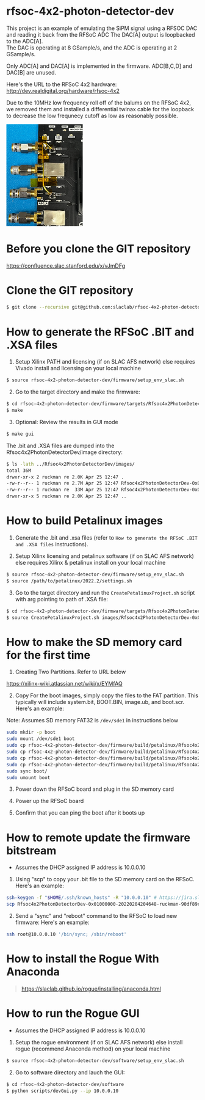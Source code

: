 # rfsoc-4x2-photon-detector-dev

This project is an example of emulating the SiPM signal using a RFSOC DAC and reading it back from the RFSoC ADC
The DAC[A] output is loopbacked to the ADC[A].  
The DAC is operating at 8 GSample/s, and the ADC is operating at 2 GSample/s.

Only ADC[A] and DAC[A] is implemented in the firmware.  ADC[B,C,D] and DAC[B] are unused.

Here's the URL to the RFSoC 4x2 hardware:
http://dev.realdigital.org/hardware/rfsoc-4x2

Due to the 10MHz low frequency roll off of the balums on the RFSoC 4x2, we removed them
and installed a differential twinax cable for the loopback to decrease the low frequnecy 
cutoff as low as reasonably possible. 

<img src="docs/images/LoopbackRework.jpg" width="200">

<!--- ######################################################## -->

# Before you clone the GIT repository

https://confluence.slac.stanford.edu/x/vJmDFg

<!--- ######################################################## -->

# Clone the GIT repository

```bash
$ git clone --recursive git@github.com:slaclab/rfsoc-4x2-photon-detector-dev
```

<!--- ######################################################## -->

# How to generate the RFSoC .BIT and .XSA files

1) Setup Xilinx PATH and licensing (if on SLAC AFS network) else requires Vivado install and licensing on your local machine

```bash
$ source rfsoc-4x2-photon-detector-dev/firmware/setup_env_slac.sh
```

2) Go to the target directory and make the firmware:

```bash
$ cd rfsoc-4x2-photon-detector-dev/firmware/targets/Rfsoc4x2PhotonDetectorDev/
$ make
```

3) Optional: Review the results in GUI mode

```bash
$ make gui
```

The .bit and .XSA files are dumped into the Rfsoc4x2PhotonDetectorDev/image directory:

```bash
$ ls -lath ../Rfsoc4x2PhotonDetectorDev/images/
total 36M
drwxr-xr-x 2 ruckman re 2.0K Apr 25 12:47 .
-rw-r--r-- 1 ruckman re 2.7M Apr 25 12:47 Rfsoc4x2PhotonDetectorDev-0x01000000-20230425123732-ruckman-b869419.xsa
-rw-r--r-- 1 ruckman re  33M Apr 25 12:47 Rfsoc4x2PhotonDetectorDev-0x01000000-20230425123732-ruckman-b869419.bit
drwxr-xr-x 5 ruckman re 2.0K Apr 25 12:47 ..
```

<!--- ######################################################## -->

# How to build Petalinux images

1) Generate the .bit and .xsa files (refer to `How to generate the RFSoC .BIT and .XSA files` instructions).

2) Setup Xilinx licensing and petalinux software (if on SLAC AFS network) else requires Xilinx & petalinux install on your local machine

```bash
$ source rfsoc-4x2-photon-detector-dev/firmware/setup_env_slac.sh
$ source /path/to/petalinux/2022.2/settings.sh
```

3) Go to the target directory and run the `CreatePetalinuxProject.sh` script with arg pointing to path of .XSA file:

```bash
$ cd rfsoc-4x2-photon-detector-dev/firmware/targets/Rfsoc4x2PhotonDetectorDev/
$ source CreatePetalinuxProject.sh images/Rfsoc4x2PhotonDetectorDev-0x01000000-20230425123732-ruckman-b869419.xsa
```

<!--- ######################################################## -->

# How to make the SD memory card for the first time

1) Creating Two Partitions.  Refer to URL below

https://xilinx-wiki.atlassian.net/wiki/x/EYMfAQ

2) Copy For the boot images, simply copy the files to the FAT partition.
This typically will include system.bit, BOOT.BIN, image.ub, and boot.scr.  Here's an example:

Note: Assumes SD memory FAT32 is `/dev/sde1` in instructions below

```bash
sudo mkdir -p boot
sudo mount /dev/sde1 boot
sudo cp rfsoc-4x2-photon-detector-dev/firmware/build/petalinux/Rfsoc4x2PhotonDetectorDev/images/linux/system.bit boot/.
sudo cp rfsoc-4x2-photon-detector-dev/firmware/build/petalinux/Rfsoc4x2PhotonDetectorDev/images/linux/BOOT.BIN   boot/.
sudo cp rfsoc-4x2-photon-detector-dev/firmware/build/petalinux/Rfsoc4x2PhotonDetectorDev/images/linux/image.ub   boot/.
sudo cp rfsoc-4x2-photon-detector-dev/firmware/build/petalinux/Rfsoc4x2PhotonDetectorDev/images/linux/boot.scr   boot/.
sudo sync boot/
sudo umount boot
```

3) Power down the RFSoC board and plug in the SD memory card

4) Power up the RFSoC board

5) Confirm that you can ping the boot after it boots up

<!--- ######################################################## -->

# How to remote update the firmware bitstream

- Assumes the DHCP assigned IP address is 10.0.0.10

1) Using "scp" to copy your .bit file to the SD memory card on the RFSoC.  Here's an example:

```bash
ssh-keygen -f "$HOME/.ssh/known_hosts" -R "10.0.0.10" # https://jira.slac.stanford.edu/browse/ESRFOC-54
scp Rfsoc4x2PhotonDetectorDev-0x01000000-20220204204648-ruckman-90df89c.bit root@10.0.0.10:/media/boot/system.bit
```

2) Send a "sync" and "reboot" command to the RFSoC to load new firmware:  Here's an example:

```bash
ssh root@10.0.0.10 '/bin/sync; /sbin/reboot'
```

<!--- ######################################################## -->

# How to install the Rogue With Anaconda

> https://slaclab.github.io/rogue/installing/anaconda.html

<!--- ######################################################## -->

# How to run the Rogue GUI

- Assumes the DHCP assigned IP address is 10.0.0.10

1) Setup the rogue environment (if on SLAC AFS network) else install rogue (recommend Anaconda method) on your local machine

```bash
$ source rfsoc-4x2-photon-detector-dev/software/setup_env_slac.sh
```

2) Go to software directory and lauch the GUI:

```bash
$ cd rfsoc-4x2-photon-detector-dev/software
$ python scripts/devGui.py --ip 10.0.0.10
```

<!--- ######################################################## -->
